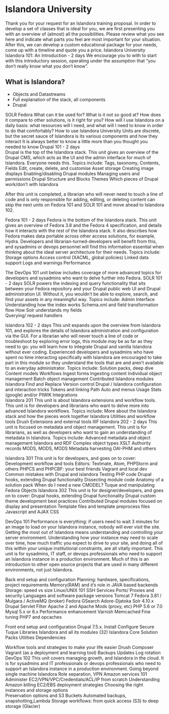 # Islandora University

Thank you for your request for an Islandora training proposal. In order to develop a set of classes that is ideal for you, we are first presenting you with an overview of (almost) all the possibilities. Please review what you see here and indicate what parts you feel are most important for your situation. After this, we can develop a custom educational package for your needs, come up with a timeline and quote you a price.
Islandora University
Islandora 101: An Introduction - 2 days 
We encourage you to with to start with this introductory session, operating under the assumption that “you don’t really know what you don’t know”. 


## What is Islandora?
* Objects and Datastreams
* Full explanation of the stack, all components
* Drupal

SOLR
Fedora
What can it be used for? What is it not so good at?
How does it compare to other solutions, is it right for you?
How will I use Islandora on a daily basis: what resources will I need, and what will I need to know in order to do that comfortably?
How to use Islandora University
Units are discrete, but the secret sauce of Islandora is its various components and how they interact
It is always better to know a little more than you thought you needed to know
Drupal 101 - 2 days  
Drupal is the top of the Islandora stack. This unit gives an overview of the Drupal CMS, which acts as the UI and the admin interface for much of Islandora. Everyone needs this. Topics include:
Tags, taxonomy, Contents, Fields
Edit, create, delete, and customise
Asset storage
Creating image displays
Enabling/disabling Drupal modules
Managing users and permissions
Drupal Structure and Blocks
Themes
Which pieces of Drupal work/don’t with Islandora

After this unit is completed, a librarian who will never need to touch a line of code and is only responsible for adding, editing, or deleting content can skip the next units on Fedora 101 and SOLR 101 and move ahead to Islandora 102. 

Fedora 101 - 2 days 
Fedora is the bottom of the Islandora stack. This unit gives an overview of Fedora 3.8 and the Fedora 4 specification, and details how it interacts with the rest of the Islandora stack. It also describes how Fedora makes data portable across other access solutions, for example, Hydra. Developers and librarian-turned-developers will benefit from this, and sysadmins or devops personnel will find this information essential when thinking about the ideal server architecture for their needs. 
Topics include:
Storage options
Access control (XACML, global policies)
Linked data support
Logs and warnings
Performance

The DevOps 101 unit below includes coverage of more advanced topics for developers and sysadmins who want to delve further into Fedora.
SOLR 101 - 2 days
SOLR powers the indexing and query functionality that sits between your Fedora repository and your Drupal public web UI and Drupal administration UI. Without it, you wouldn’t be able to explore, search, and find your assets in any meaningful way. 
Topics include:
Admin Interface  
Understanding how the index works
Schema.xml and field transformation flow 
How Solr understands my fields 	
Querying/ request handlers 

Islandora 102 - 2 days
This unit expands upon the overview from Islandora 101, and explores the details of Islandora administration and configuration via the GUI. For a librarian who will never touch a line of code or troubleshoot by exploring error logs, this module may be as far as they need to go: you will learn how to integrate Drupal and vanilla Islandora without ever coding. Experienced developers and sysadmins who have spent no time interacting specifically with Islandora are encouraged to take part in this module so they understand the tools that are and aren’t available to an everyday administrator.
Topics include:
Solution packs, deep dive
Content models
Workflows
Ingest forms
Ingesting content
Individual object management
Batch object management
Contributed Islandora modules
Islandora Find and Replace
Version control
Drupal / Islandora configuration and interaction tricks
Tokens and linking
Path Auto and menus 
Usage Stats (google) and/or PIWIK Integrations	
Islandora 201 
This unit is about Islandora extensions and workflow tools. This unit is for developers and librarians who want to delve more into advanced Islandora workflows. Topics include:
More about the Islandora stack and how the pieces work together
Islandora Utilities and workflow tools
Drush
Extensions and external tools
IIIF
Islandora 202 - 2 days 
This unit is focused on metadata and object management. This unit is for librarians, as well as developers who  want to gain an understanding of metadata in Islandora. Topics include:
Advanced metadata and object management 
Islandora and RDF
Complex object types
XSLT
Authority records
MODS, MODS, MODS
Metadata harvesting
 OAI-PHM and others


Islandora 301 
This unit is for developers, and goes on to cover:
Development workflow and tools
Editors: Textmate, Atom, PHPStorm and others
PHPCS and PHPCBF: your best friends
Vagrant and local dev
Common mistakes with Drupal and islandora
Testing PHP code
Drupal hooks, extending Drupal functionality
Dissecting module code
Anatomy of a solution pack
When do I need a new CMODEL?
Tuque and manipulating Fedora Objects
Islandora 302 
This unit is for designer/developers, and goes on to cover:
Drupal hooks, extending Drupal functionality
Drupal custom theme development best practices
Contributed Drupal modules focused on display and presentation
Template files and template preprocess files
Javascript and AJAX
CSS

DevOps 101
Performance is everything: if users need to wait 3 minutes for an image to load on your Islandora instance, nobody will ever visit the site. Getting the most out of Islandora means understanding and controlling your server environment. Understanding how your instance may need to scale over time, how much traffic you expect to drive to your site, and doing all of this within your unique institutional constraints, are all vitally important. This unit is for sysadmins, IT staff, or devops professionals who need to support an Islandora instance in a production environment. Much of this is an introduction to other open source projects that are used in many different environments, not just Islandora.

Back end setup and configuration
Planning: hardware, specifications, project requirements
Memory(RAM) and it’s role in JAVA based backends
Storage: speed vs size 
Linux/UNIX 101
SSH
Services
Ports/ Proxies and security
Languages and software package versions
Tomcat 7 
Fedora 3.81 / Mulgara / ActiveMQ (broker)
Fedora GSearch
Adore-Djatoka
Solr 4.10.x
Drupal Servlet Filter
Apache 2 and Apache Mods (proxy, etc)
PHP 5.6 or 7.0
Mysql 5.x or 6.x
Performance enhancement
Varnish
Memcached
Fine tuning PHP7 and opcaches
	
Front end setup and configuration
Drupal 7.5.x. 
Install
Configure
Secure
Tuque
Libraries
Islandora and all its modules (32)
Islandora Core
Solution Packs
Utilities
Dependencies	

Workflow tools and strategies to make your life easier
Drush
Composer
Vagrant (as a deployment and learning tool)
Backups
Updates
Log rotation
DevOps 102 
This unit covers managing growth, and Islandora in the cloud. It is for sysadmins and IT professionals or devops professionals who need to support an Islandora instance in a production environment.
Going beyond single machine Islandora
Role separation, VPN
Amazon services 101
Administer EC2/VPN/VPC/Credentials/ACL/IP from scratch
Understanding Amazon billing
EC2/EBS deployment strategies
Choosing the right instances and storage options	
Preservation options and S3 Buckets
Automated backups, snapshotting,Lambda
Storage workflows: from quick access (S3) to deep storage (Glacier)



